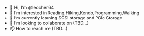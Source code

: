 - 👋 Hi, I’m @leochen64
- 👀 I’m interested in Reading,Hiking,Kendo,Programming,Walking
- 🌱 I’m currently learning SCSI storage and PCIe Storage
- 💞️ I’m looking to collaborate on (TBD...)
- 📫 How to reach me (TBD...)

<!---
leochen64/leochen64 is a ✨ special ✨ repository because its `README.md` (this file) appears on your GitHub profile.
You can click the Preview link to take a look at your changes.
--->
